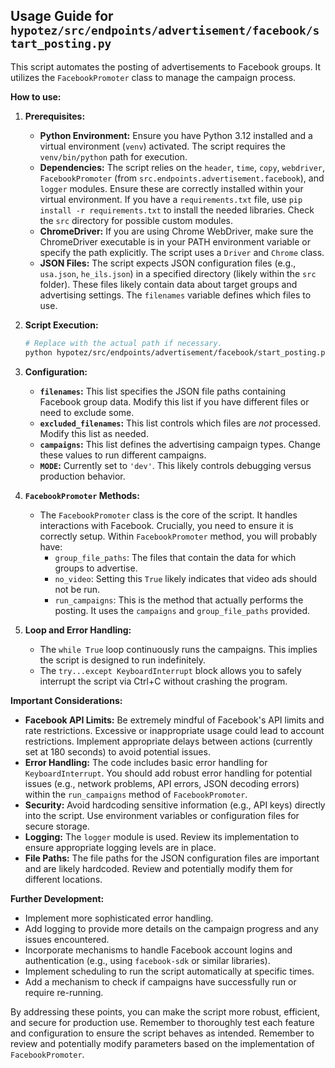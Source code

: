 ## Usage Guide for `hypotez/src/endpoints/advertisement/facebook/start_posting.py`

This script automates the posting of advertisements to Facebook groups.  It utilizes the `FacebookPromoter` class to manage the campaign process.

**How to use:**

1. **Prerequisites:**
   - **Python Environment:** Ensure you have Python 3.12 installed and a virtual environment (`venv`) activated. The script requires the `venv/bin/python` path for execution.
   - **Dependencies:** The script relies on the `header`, `time`, `copy`, `webdriver`, `FacebookPromoter` (from `src.endpoints.advertisement.facebook`), and `logger` modules. Ensure these are correctly installed within your virtual environment.  If you have a `requirements.txt` file, use `pip install -r requirements.txt` to install the needed libraries.  Check the `src` directory for possible custom modules.
   - **ChromeDriver:** If you are using Chrome WebDriver, make sure the ChromeDriver executable is in your PATH environment variable or specify the path explicitly. The script uses a `Driver` and `Chrome` class.
   - **JSON Files:** The script expects JSON configuration files (e.g., `usa.json`, `he_ils.json`) in a specified directory (likely within the `src` folder). These files likely contain data about target groups and advertising settings.  The `filenames` variable defines which files to use.


2. **Script Execution:**

   ```bash
   # Replace with the actual path if necessary.
   python hypotez/src/endpoints/advertisement/facebook/start_posting.py 
   ```

3. **Configuration:**
   - **`filenames`:**  This list specifies the JSON file paths containing Facebook group data.  Modify this list if you have different files or need to exclude some.
   - **`excluded_filenames`:**  This list controls which files are *not* processed. Modify this list as needed.
   - **`campaigns`:** This list defines the advertising campaign types.  Change these values to run different campaigns.
   - **`MODE`:** Currently set to `'dev'`.  This likely controls debugging versus production behavior.

4. **`FacebookPromoter` Methods:**
   - The `FacebookPromoter` class is the core of the script.  It handles interactions with Facebook.  Crucially, you need to ensure it is correctly setup.  Within `FacebookPromoter` method, you will probably have:
     - `group_file_paths`: The files that contain the data for which groups to advertise.
     - `no_video`: Setting this `True` likely indicates that video ads should not be run.
     - `run_campaigns`: This is the method that actually performs the posting. It uses the `campaigns` and `group_file_paths` provided.


5. **Loop and Error Handling:**
   - The `while True` loop continuously runs the campaigns.  This implies the script is designed to run indefinitely.
   - The `try...except KeyboardInterrupt` block allows you to safely interrupt the script via Ctrl+C without crashing the program.


**Important Considerations:**

- **Facebook API Limits:**  Be extremely mindful of Facebook's API limits and rate restrictions. Excessive or inappropriate usage could lead to account restrictions. Implement appropriate delays between actions (currently set at 180 seconds) to avoid potential issues.
- **Error Handling:** The code includes basic error handling for `KeyboardInterrupt`.  You should add robust error handling for potential issues (e.g., network problems, API errors, JSON decoding errors) within the `run_campaigns` method of `FacebookPromoter`.
- **Security:**  Avoid hardcoding sensitive information (e.g., API keys) directly into the script. Use environment variables or configuration files for secure storage.
- **Logging:** The `logger` module is used.  Review its implementation to ensure appropriate logging levels are in place.
- **File Paths:**  The file paths for the JSON configuration files are important and are likely hardcoded.  Review and potentially modify them for different locations.


**Further Development:**

- Implement more sophisticated error handling.
- Add logging to provide more details on the campaign progress and any issues encountered.
- Incorporate mechanisms to handle Facebook account logins and authentication (e.g., using `facebook-sdk` or similar libraries).
- Implement scheduling to run the script automatically at specific times.
- Add a mechanism to check if campaigns have successfully run or require re-running.


By addressing these points, you can make the script more robust, efficient, and secure for production use. Remember to thoroughly test each feature and configuration to ensure the script behaves as intended. Remember to review and potentially modify parameters based on the implementation of `FacebookPromoter`.